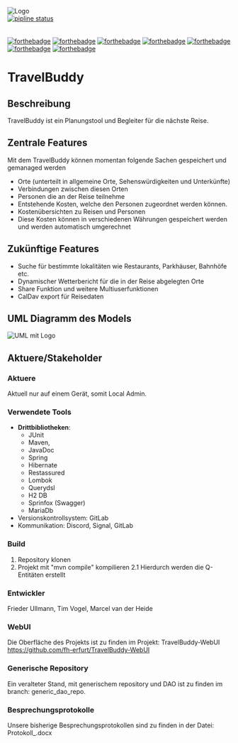![Logo](https://gitl4b.dutches.de/fhe/java1-2/travelbuddy/-/raw/09602b1c1e2d512495568601810f0f4b3cfaa390/Logo/Travelbuddy_Logo_ohne_Schrift.png )<br>
[![pipline status](https://gitl4b.dutches.de/fhe/java1-2/travelbuddy/badges/master/pipeline.svg)](https://gitl4b.dutches.de/fhe/java1-2/travelbuddy/commits/master) <br><br>  
[![forthebadge](https://forthebadge.com/images/badges/fuck-it-ship-it.svg)](https://forthebadge.com) [![forthebadge](https://forthebadge.com/images/badges/as-seen-on-tv.svg)](https://forthebadge.com) [![forthebadge](https://forthebadge.com/images/badges/winter-is-coming.svg)](https://forthebadge.com) [![forthebadge](https://forthebadge.com/images/badges/designed-in-ms-paint.svg)](https://forthebadge.com) [![forthebadge](https://forthebadge.com/images/badges/contains-cat-gifs.svg)](https://forthebadge.com) [![forthebadge](https://forthebadge.com/images/badges/uses-badges.svg)](https://forthebadge.com) [![forthebadge](https://forthebadge.com/images/badges/compatibility-betamax.svg)](https://forthebadge.com)  
  

  
# TravelBuddy   
  
## Beschreibung  

TravelBuddy ist ein Planungstool und Begleiter für die nächste Reise.    

## Zentrale Features

Mit dem TravelBuddy können momentan folgende Sachen gespeichert und gemanaged werden <br>  
* Orte (unterteilt in allgemeine Orte, Sehenswürdigkeiten und Unterkünfte)
* Verbindungen zwischen diesen Orten
* Personen die an der Reise teilnehme
* Entstehende Kosten, welche den Personen zugeordnet werden können. 
* Kostenübersichten zu Reisen und Personen
* Diese Kosten können in verschiedenen Währungen gespeichert werden und werden automatisch umgerechnet
  
## Zukünftige Features
  
* Suche für bestimmte lokalitäten wie Restaurants, Parkhäuser, Bahnhöfe etc.  
* Dynamischer Wetterbericht für die in der Reise abgelegten Orte
* Share Funktion und weitere Multiuserfunktionen
* CalDav export für Reisedaten
  
  
## UML Diagramm des Models
![UML mit Logo](https://gitl4b.dutches.de/fhe/java1-2/travelbuddy/-/raw/rest/documents/UML_Java_final%20mit%20Logo.png)
## Aktuere/Stakeholder  
  
### Aktuere  
Aktuell nur auf einem Gerät, somit Local Admin.  
  
### Verwendete Tools  
- **Drittbibliotheken**:
	- JUnit
	- Maven, 
	- JavaDoc
	- Spring
	- Hibernate
	- Restassured
	- Lombok
	- Querydsl
	- H2 DB
	- Sprinfox (Swagger)
	- MariaDb
- Versionskontrollsystem: GitLab  
- Kommunikation: Discord, Signal, GitLab

### Build
1. Repository klonen
2. Projekt mit "mvn compile" kompilieren
2.1 Hierdurch werden die Q-Entitäten erstellt

### Entwickler
Frieder Ullmann, Tim Vogel, Marcel van der Heide 

### WebUI
Die Oberfläche des Projekts ist zu finden im Projekt: TravelBuddy-WebUI
https://github.com/fh-erfurt/TravelBuddy-WebUI

### Generische Repository
Ein veralteter Stand, mit generischem repository und DAO ist zu finden im branch: generic_dao_repo.

### Besprechungsprotokolle
Unsere bisherige Besprechungsprotokollen sind zu finden in der Datei: Protokoll_.docx
